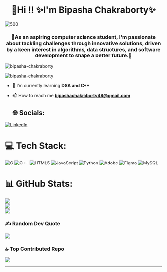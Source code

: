 <h1 align="center">👋Hi !!
✨I'm Bipasha Chakraborty✨</h1>
<img align="center"  alt="500" src="https://user-images.githubusercontent.com/74038190/212747903-e9bdf048-2dc8-41f9-b973-0e72ff07bfba.gif">
<h3 align="center">🌻As an aspiring computer science student, I'm passionate about tackling challenges through innovative solutions, driven by a keen interest in algorithms, data structures, and software development to shape a better future.🌻</h3>


<p align="left"> <img src="https://komarev.com/ghpvc/?username=bipasha-chakraborty&label=Profile%20views&color=0e75b6&style=flat" alt="bipasha-chakraborty" /> </p>

<p align="left"> <a href="https://github.com/ryo-ma/github-profile-trophy"><img src="https://github-profile-trophy.vercel.app/?username=bipasha-chakraborty" alt="bipasha-chakraborty" /></a> </p>

- 🌱 I’m currently learning **DSA and C++**

- 📫 How to reach me **bipashachakraborty49@gmail.com**

  ## 🌐 Socials:
[![LinkedIn](https://img.shields.io/badge/LinkedIn-%230077B5.svg?logo=linkedin&logoColor=white)](https://linkedin.com/in/https://www.linkedin.com/in/bipasha-chakraborty/) 

# 💻 Tech Stack:
![C](https://img.shields.io/badge/c-%2300599C.svg?style=for-the-badge&logo=c&logoColor=white) ![C++](https://img.shields.io/badge/c++-%2300599C.svg?style=for-the-badge&logo=c%2B%2B&logoColor=white) ![HTML5](https://img.shields.io/badge/html5-%23E34F26.svg?style=for-the-badge&logo=html5&logoColor=white) ![JavaScript](https://img.shields.io/badge/javascript-%23323330.svg?style=for-the-badge&logo=javascript&logoColor=%23F7DF1E) ![Python](https://img.shields.io/badge/python-3670A0?style=for-the-badge&logo=python&logoColor=ffdd54) ![Adobe](https://img.shields.io/badge/adobe-%23FF0000.svg?style=for-the-badge&logo=adobe&logoColor=white) ![Figma](https://img.shields.io/badge/figma-%23F24E1E.svg?style=for-the-badge&logo=figma&logoColor=white) ![MySQL](https://img.shields.io/badge/mysql-4479A1.svg?style=for-the-badge&logo=mysql&logoColor=white)
# 📊 GitHub Stats:
![](https://github-readme-stats.vercel.app/api?username=BIPASHA-CHAKRABORTY&theme=dark&hide_border=false&include_all_commits=false&count_private=false)<br/>
![](https://github-readme-streak-stats.herokuapp.com/?user=BIPASHA-CHAKRABORTY&theme=dark&hide_border=false)<br/>
![](https://github-readme-stats.vercel.app/api/top-langs/?username=BIPASHA-CHAKRABORTY&theme=dark&hide_border=false&include_all_commits=false&count_private=false&layout=compact)

### ✍️ Random Dev Quote
![](https://quotes-github-readme.vercel.app/api?type=horizontal&theme=radical)

### 🔝 Top Contributed Repo
![](https://github-contributor-stats.vercel.app/api?username=BIPASHA-CHAKRABORTY&limit=5&theme=dark&combine_all_yearly_contributions=true)

---




